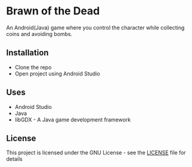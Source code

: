 # Brawn of the Dead
An Android(Java) game where you control the character while collecting coins and avoiding bombs.

## Installation
* Clone the repo
* Open project using Android Studio


## Uses
* Android Studio
* Java
* libGDX - A Java game development framework

## License

This project is licensed under the GNU License - see the [LICENSE](LICENSE) file for details
